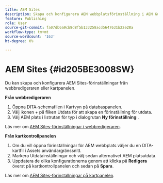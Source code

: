 ```yaml
---
title: AEM Sites
description: Skapa och konfigurera AEM webbplatsförinställning i AEM Guides. Använd AEM webbplatsstöd för att generera artikelbaserade utdata, skapa länkade ämnen för utdata, publicera conref och söka efter en sträng i innehållet.
feature: Publishing
role: User
source-git-commit: fa07db6a9cb8d8f5b133258acd5647631b22e28a
workflow-type: tm+mt
source-wordcount: '163'
ht-degree: 0%

---
```


# AEM Sites {#id205BE3008SW}



Du kan skapa och konfigurera AEM Sites-förinställningar från webbredigeraren eller kartpanelen.

**Från webbredigeraren**

1. Öppna DITA-schemafilen i Kartvyn på databaspanelen.
1. Välj ikonen + på fliken Utdata för att skapa en förinställning för utdata.
1. Välj AEM plats i listrutan för typ i dialogrutan **Ny förinställning** .

Läs mer om [AEM Sites-förinställningar i webbredigeraren](generate-output-aem-site-web-editor.md).


**Från kartkontrollpanelen**


1. Om du vill öppna förinställningar för AEM webbplats väljer du en DITA-kartfil i Assets användargränssnitt.
1. Markera Utdatainställningar och välj sedan alternativet AEM platsutdata.
1. Uppdatera de olika konfigurationerna genom att klicka på **Redigera** överst på kartkontrollpanelen och sedan på **Spara**.

Läs mer om [AEM Sites-förinställningar på kartpanelen](generate-output-aem-site-map-dashboard.md).
